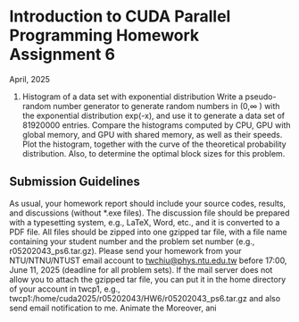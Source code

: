 # Introduction to CUDA Parallel Programming Homework Assignment 6
April, 2025

1. Histogram of a data set with exponential distribution
Write a pseudo-random number generator to generate random
numbers in (0,$\infty$ ) with the exponential distribution exp(-x), and use it
to generate a data set of 81920000 entries. Compare the histograms
computed by CPU, GPU with global memory, and GPU with shared
memory, as well as their speeds. Plot the histogram, together with the
curve of the theoretical probability distribution.
Also, to determine the optimal block sizes for this problem.

## Submission Guidelines
As usual, your homework report should include your source codes,
results, and discussions (without *.exe files). The discussion file should
be prepared with a typesetting system, e.g., LaTeX, Word, etc., and it
is converted to a PDF file. All files should be zipped into one gzipped
tar file, with a file name containing your student number and the
problem set number (e.g., r05202043_ps6.tar.gz). Please send your
homework from your NTU/NTNU/NTUST email account to
twchiu@phys.ntu.edu.tw before 17:00, June 11, 2025 (deadline for all
problem sets).
If the mail server does not allow you to attach the gzipped tar file, you
can put it in the home directory of your account in twcp1, e.g.,
twcp1:/home/cuda2025/r05202043/HW6/r05202043_ps6.tar.gz
and also send email notification to me.
Animate the Moreover, ani
